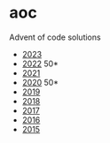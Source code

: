 # aoc
Advent of code solutions

- [2023](https://adventofcode.com/2023)  
- [2022](https://adventofcode.com/2022) 50*
- [2021](https://adventofcode.com/2021)  
- [2020](https://adventofcode.com/2020) 50*
- [2019](https://adventofcode.com/2019)  
- [2018](https://adventofcode.com/2018)  
- [2017](https://adventofcode.com/2017)  
- [2016](https://adventofcode.com/2016)  
- [2015](https://adventofcode.com/2015) 
